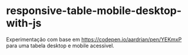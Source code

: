 # responsive-table-mobile-desktop-with-js
Experimentação com base em https://codepen.io/aardrian/pen/YEKmxP para uma tabela desktop e mobile acessivel.
